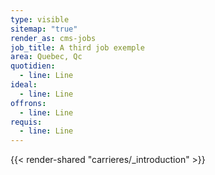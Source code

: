 ```yaml
---
type: visible
sitemap: "true"
render_as: cms-jobs
job_title: A third job exemple
area: Quebec, Qc
quotidien:
  - line: Line
ideal:
  - line: Line
offrons:
  - line: Line
requis:
  - line: Line
---
```

{{< render-shared "carrieres/_introduction" >}}